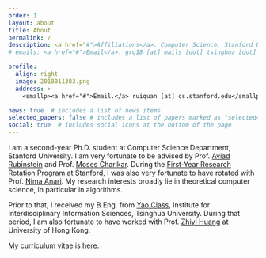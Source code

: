 ```yaml
---
order: 1
layout: about
title: About
permalink: /
description: <a href="#">Affiliations</a>. Computer Science, Stanford University
# emails: <a href="#">Email</a>. grq18 [at] mails [dot] tsinghua [dot] edu [dot] cn

profile:
  align: right
  image: 2018011383.png
  address: >
    <smallp><a href="#">Email.</a> ruiquan [at] cs.stanford.edu</smallp>

news: true  # includes a list of news items
selected_papers: false # includes a list of papers marked as "selected={true}"
social: true  # includes social icons at the bottom of the page
---
```


I am a second-year Ph.D. student at Computer Science Department, Stanford University. I am very fortunate to be advised by Prof. [Aviad Rubinstein](https://cs.stanford.edu/~aviad/) and Prof. [Moses Charikar](https://profiles.stanford.edu/moses-charikar). During the [First-Year Research Rotation Program](https://cs.stanford.edu/phd-first-year-research-rotation-program) at Stanford, I was also very fortunate to have rotated with Prof. [Nima Anari](https://nimaanari.com/). My research interests broadly lie in theoretical computer science, in particular in algorithms. 
<!-- Currently, I am on the First-Year Research Rotation Program and fortunate to be rotating with Prof. Mose Charikar.  -->

Prior to that, I received my B.Eng. from [Yao Class](https://iiis.tsinghua.edu.cn/en/yaoclass/), Institute for Interdisciplinary Information Sciences, Tsinghua University. During that period, I am also fortunate to have worked with Prof. [Zhiyi Huang](https://i.cs.hku.hk/~zhiyi/) at University of Hong Kong.

My curriculum vitae is [here](../assets/pdf/CV.pdf).